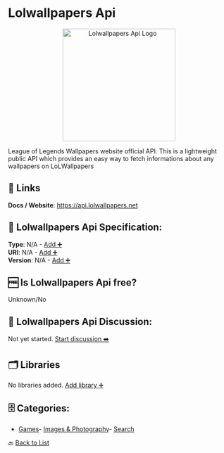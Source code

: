 # Lolwallpapers Api
<p align="center">
    <img width="256" src="https://raw.githubusercontent.com/apis-list/apis-list/main/apis/lolwallpapers-api/logo_256x256.png" alt="Lolwallpapers Api Logo"/>
</p>
League of Legends Wallpapers website official API. This is a lightweight public API which provides an easy way to fetch informations about any wallpapers on LoLWallpapers

##  🔗 Links
**Docs / Website**: https://api.lolwallpapers.net

## 🧬 Lolwallpapers Api Specification:
**Type**: N/A - [Add ➕](https://github.com/apis-list/apis-list/edit/main/apis/lolwallpapers-api/lolwallpapers-api.yaml)  
**URI**: N/A - [Add ➕](https://github.com/apis-list/apis-list/edit/main/apis/lolwallpapers-api/lolwallpapers-api.yaml)  
**Version**: N/A - [Add ➕](https://github.com/apis-list/apis-list/edit/main/apis/lolwallpapers-api/lolwallpapers-api.yaml)

## 🆓 Is Lolwallpapers Api free?
 Unknown/No 

## 💬 Lolwallpapers Api Discussion:
Not yet started. [Start discussion ➡️](https://github.com/apis-list/apis-list/discussions/new)

## 🗂️ Libraries

No libraries added. [Add library ➕](https://github.com/apis-list/apis-list/edit/main/apis/lolwallpapers-api/lolwallpapers-api.yaml)    


## 🗄️ Categories:
- [Games](https://github.com/apis-list/apis-list#games-)- [Images & Photography](https://github.com/apis-list/apis-list#images--photography-)- [Search](https://github.com/apis-list/apis-list#search-)

🔙  [Back to List](https://github.com/apis-list/apis-list)
